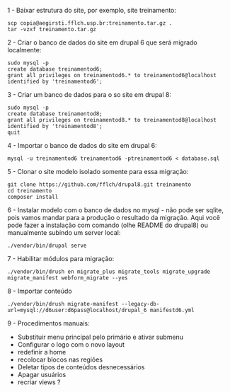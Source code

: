 1 - Baixar estrutura do site, por exemplo, site treinamento:

    scp copia@aegirsti.fflch.usp.br:treinamento.tar.gz .
    tar -vzxf treinamento.tar.gz

2 - Criar o banco de dados do site em drupal 6 que será migrado localmente:

    sudo mysql -p
    create database treinamentod6;
    grant all privileges on treinamentod6.* to treinamentod6@localhost identified by 'treinamentod6';

3 - Criar um banco de dados para o so site em drupal 8:

    sudo mysql -p
    create database treinamentod8;
    grant all privileges on treinamentod8.* to treinamentod8@localhost identified by 'treinamentod8';
    quit

4 - Importar o banco de dados do site em drupal 6:

    mysql -u treinamentod6 treinamentod6 -ptreinamentod6 < database.sql

5 - Clonar o site modelo isolado somente para essa migração:

    git clone https://github.com/fflch/drupal8.git treinamento
    cd treinamento
    composer install

6 - Instalar modelo com o banco de dados no mysql - não pode ser sqlite, pois vamos mandar para a produção o resultado da migração. Aqui você pode fazer a instalação com comando (olhe README do drupal8) ou manualmente subindo um server local:

    ./vendor/bin/drupal serve

7 - Habilitar módulos para migração:

    ./vendor/bin/drush en migrate_plus migrate_tools migrate_upgrade migrate_manifest webform_migrate --yes

8 - Importar conteúdo

    ./vendor/bin/drush migrate-manifest --legacy-db-url=mysql://d6user:d6pass@localhost/drupal_6 manifestd6.yml

9 - Procedimentos manuais:

 - Substituir menu principal pelo primário e ativar submenu
 - Configurar o logo com o novo layout
 - redefinir a home
 - recolocar blocos nas regiões
 - Deletar tipos de conteúdos desnecessários
 - Apagar  usuários
 - recriar views ?


















